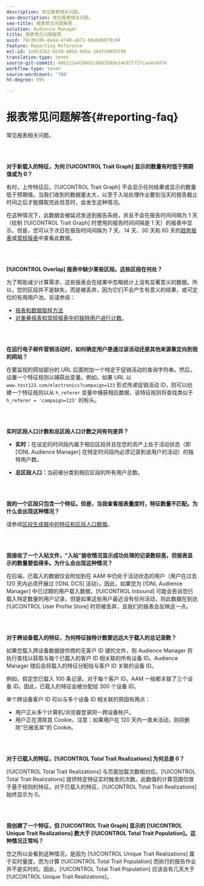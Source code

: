 ```yaml
---
description: 常见报表相关问题。
seo-description: 常见报表相关问题。
seo-title: 报表常见问题解答
solution: Audience Manager
title: 报表常见问题解答
uuid: 78cd6c86-8a4a-4748-ab71-b6e8d6078c94
feature: Reporting Reference
exl-id: 1e6531b2-bb39-4056-9d5e-164f50955f99
translation-type: tm+mt
source-git-commit: 48b122a4184d1c0662b9de14e92f727caa4a9d74
workflow-type: tm+mt
source-wordcount: '704'
ht-degree: 99%

---
```


# 报表常见问题解答{#reporting-faq}

常见报表相关问题。

<br> 

<!-- 

faq_reports.xml

 -->

**对于新载入的特征，为何 [!UICONTROL Trait Graph] 显示的数量有时低于预期值或为 0？**

有时，上传特征后，[!UICONTROL Trait Graph] 不会显示任何结果或显示的数量低于预期值。当我们收到的数据量太大，以至于入站处理作业要到当天的报告截止时间之后才能摄取完此信息时，会发生这种情况。

在这种情况下，此数据会被延迟发送到报告系统，并且不会在报告时间间隔为 1 天（绘制 [!UICONTROL Trait Graph] 时使用的报告时间间隔是 1 天）的报表中显示。但是，您可以于次日在报告时间间隔为 7 天、14 天、30 天和 60 天的[趋势报表](../reporting/trend-reports.md#trend-report-overview)或[常规报表](../reporting/general-reports.md#general-reports-overview)中查看此数据。

<br> 

**[!UICONTROL Overlap] 报表中缺少某些区段。这些区段在何处？**

为了帮助减少计算需求，这些报表会在结果中忽略统计上没有显著意义的数据。所以，您的区段并不是缺失，而是被丢弃，因为它们不会产生有意义的结果，或可定位的有用用户池。另请参阅：

* [报表和数据取样方法](../reporting/report-sampling.md)
* [对重叠报表和常规报表中的独特用户进行计数](../reporting/unique-user-counts.md)。

<br> 

**在运行电子邮件营销活动时，如何确定用户是通过该活动还是其他来源重定向到我的网站？**

在要监视的网站部分的 URL 后面附加一个特定于促销活动的查询字符串。然后，设置一个特征规则以捕获此变量。例如，如果 URL 以 `www.test123.com/electronics?campaign=123` 形式传递促销活动 ID，则可以创建一个特征规则以从 `h_referer` 变量中捕获相应数据，该特征规则将查找类似于 `h_referer = 'campaign=123'` 的标头。

<br> 

**实时区段人口计数和总区段人口计数之间有何差异？**

* **实时：**&#x200B;在设定的时间段内属于相应区段并且在您的资产上处于活动状态（即 [!DNL Audience Manager] 在特定时间段内必须记录到该用户的活动）的独特用户数。

* **总区段人口：**&#x200B;当前被分类到相应区段的所有用户总数。

<!-- 

<p> <b>Why is data available for total fires for traits but not segments?</b> </p> 
<p>Total fires correspond to page loads. Total trait fires provide the number of times that specific trait has fired. This number will always be equal to, or greater than, your unique user count. By contrast, segments are audience profiles that represent groups of users. Segments don't correlate to page loads or views because they're tied to logic that classifies users based on rules, not individual traits. </p>

 -->

<br> 

**我的一个区段只包含一个特征。但是，当我查看报表量度时，特征数量不匹配。为什么会出现这种情况？**

请参阅[区段生成器中的特征和区段人口数据](../features/segments/segment-builder-data.md)。

<br> 

<!-- 

<p> <b>Why would there be a difference between real-time segment population and the unique values?</b> </p> 
<p>Audience Manager uses different methodologies to count traits and segments. </p> 
<p>For traits, the uniques metric represents receipt of data collection. Every time a visitor realizes a particular trait, either in real-time via the DCS, or offline via Inbound, the uniques for that trait goes up by 1. </p> 
<p>For example, a trait uniques of 2,340 over the range of seven days means that 2,340 unique visitors realized that trait over the last seven days. </p> 
<p>Segments are counted differently because their primary purpose is to help you understand your audience better. Every time Audience Manager sees a visitor in real-time who is a member of a given segment, even if that segment isn’t being newly realized or re-realized on a request, the uniques for that segment goes up by 1. </p> 
<p>For example, a segment uniques of 5,000 over the range of seven days means that Audience Manager saw 5,000 unique users in real-time data-collection events over the last seven days who were members of that segment at the time that Audience Manager saw them, regardless of whether that was a new membership or a pre-existing one. </p>

 -->

**我接收了一个入站文件，“入站”接收情况显示成功处理的记录数较高，但报表显示的数量要低得多。为什么会出现这种情况？**

在后端，已载入的数据仅会附加到在 AAM 中仍处于活动状态的用户（用户在过去 120 天内必须开展过 [!DNL DCS] 活动）。因此，如果您为 [!DNL Audience Manager] 中已过期的用户载入数据，[!UICONTROL Inbound] 可能会告诉您已载入特定数量的用户记录，但是如果这些用户最近没有任何活动，则此数据在到达 [!UICONTROL User Profile Store] 时将被丢弃，且我们的报表会反映这一点。

<br> 

**对于跨设备载入的特征，为何特征独特计数要远远大于载入的总记录数？**

如果您载入跨设备数据提供商的无客户 ID 键的文件，则 Audience Manager 将执行查找以获取与每个已载入的客户 ID 相关联的所有设备 ID。Audience Manager 随后会将载入的特征分配给与客户 ID 关联的设备 ID。

例如，假定您已载入 100 条记录。对于每个客户 ID，AAM 一般都关联了三个设备 ID。因此，已载入的特征会被分配给 300 个设备 ID。

单个跨设备客户 ID 可以与多个设备 ID 相关联的原因有两点：

* 用户正从多个计算机/浏览器登录同一跨设备帐户。
* 用户正在清除其 Cookie。注意：如果用户在 120 天内一直未活动，则将删除“已被丢弃”的 Cookie。

<br> 

**对于已载入的特征，[!UICONTROL Total Trait Realizations] 为何总是 0？**

[!UICONTROL Total Trait Realizations] 与页面加载次数相对应。[!UICONTROL Total Trait Realizations] 提供特定特征实时触发的次数。此数值的计算范围仅限于基于规则的特征。对于已载入的特征，[!UICONTROL Total Trait Realizations] 始终显示为 0。

<br> 

**我创建了一个特征，但 [!UICONTROL Trait Graph] 显示的 [!UICONTROL Unique Trait Realizations] 数大于 [!UICONTROL Total Trait Population]。这种情况正常吗？**

您之所以会看到这种情况，是因为 [!UICONTROL Unique Trait Realizations] 属于实时量度，而为计算 [!UICONTROL Total Trait Population] 而执行的报告作业并不是实时的。因此，[!UICONTROL Total Trait Population] 应该会有几天大于 [!UICONTROL Unique Trait Realizations]。
